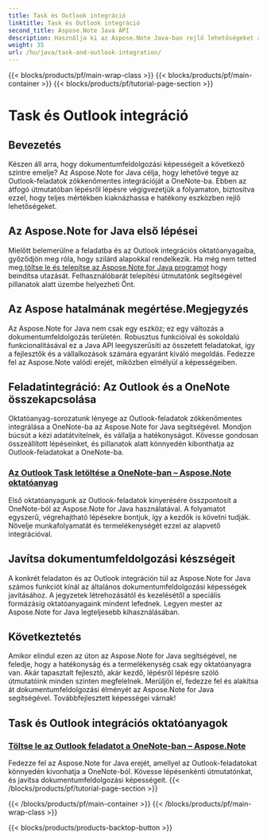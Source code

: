 ```yaml
---
title: Task és Outlook integráció
linktitle: Task és Outlook integráció
second_title: Aspose.Note Java API
description: Használja ki az Aspose.Note Java-ban rejlő lehetőségeket az Outlook-feladatok OneNote-ba integrálásáról szóló oktatóanyagainkkal. Növelje dokumentumfeldolgozási készségeit oktatóanyagainkkal.
weight: 35
url: /hu/java/task-and-outlook-integration/
---
```


{{< blocks/products/pf/main-wrap-class >}}
{{< blocks/products/pf/main-container >}}
{{< blocks/products/pf/tutorial-page-section >}}

# Task és Outlook integráció


## Bevezetés

Készen áll arra, hogy dokumentumfeldolgozási képességeit a következő szintre emelje? Az Aspose.Note for Java célja, hogy lehetővé tegye az Outlook-feladatok zökkenőmentes integrációját a OneNote-ba. Ebben az átfogó útmutatóban lépésről lépésre végigvezetjük a folyamaton, biztosítva ezzel, hogy teljes mértékben kiaknázhassa e hatékony eszközben rejlő lehetőségeket.

## Az Aspose.Note for Java első lépései

 Mielőtt belemerülne a feladatba és az Outlook integrációs oktatóanyagaiba, győződjön meg róla, hogy szilárd alapokkal rendelkezik. Ha még nem tetted meg,[töltse le és telepítse az Aspose.Note for Java programot](https://releases.aspose.com/note/java/) hogy beindítsa utazását. Felhasználóbarát telepítési útmutatónk segítségével pillanatok alatt üzembe helyezheti Önt.

## Az Aspose hatalmának megértése.Megjegyzés

Az Aspose.Note for Java nem csak egy eszköz; ez egy változás a dokumentumfeldolgozás területén. Robusztus funkcióival és sokoldalú funkcionalitásával ez a Java API leegyszerűsíti az összetett feladatokat, így a fejlesztők és a vállalkozások számára egyaránt kiváló megoldás. Fedezze fel az Aspose.Note valódi erejét, miközben elmélyül a képességeiben.

## Feladatintegráció: Az Outlook és a OneNote összekapcsolása

Oktatóanyag-sorozatunk lényege az Outlook-feladatok zökkenőmentes integrálása a OneNote-ba az Aspose.Note for Java segítségével. Mondjon búcsút a kézi adatátvitelnek, és vállalja a hatékonyságot. Kövesse gondosan összeállított lépéseinket, és pillanatok alatt könnyedén kibonthatja az Outlook-feladatokat a OneNote-ba.

### [Az Outlook Task letöltése a OneNote-ban – Aspose.Note oktatóanyag](./get-outlook-task/)

Első oktatóanyagunk az Outlook-feladatok kinyerésére összpontosít a OneNote-ból az Aspose.Note for Java használatával. A folyamatot egyszerű, végrehajtható lépésekre bontjuk, így a kezdők is követni tudják. Növelje munkafolyamatát és termelékenységét ezzel az alapvető integrációval.

## Javítsa dokumentumfeldolgozási készségeit

A konkrét feladaton és az Outlook integráción túl az Aspose.Note for Java számos funkciót kínál az általános dokumentumfeldolgozási képességek javításához. A jegyzetek létrehozásától és kezelésétől a speciális formázásig oktatóanyagaink mindent lefednek. Legyen mester az Aspose.Note for Java legteljesebb kihasználásában.

## Következtetés

Amikor elindul ezen az úton az Aspose.Note for Java segítségével, ne feledje, hogy a hatékonyság és a termelékenység csak egy oktatóanyagra van. Akár tapasztalt fejlesztő, akár kezdő, lépésről lépésre szóló útmutatóink minden szinten megfelelnek. Merüljön el, fedezze fel és alakítsa át dokumentumfeldolgozási élményét az Aspose.Note for Java segítségével. Továbbfejlesztett képességei várnak!
## Task és Outlook integrációs oktatóanyagok
### [Töltse le az Outlook feladatot a OneNote-ban – Aspose.Note](./get-outlook-task/)
Fedezze fel az Aspose.Note for Java erejét, amellyel az Outlook-feladatokat könnyedén kivonhatja a OneNote-ból. Kövesse lépésenkénti útmutatónkat, és javítsa dokumentumfeldolgozási képességeit.
{{< /blocks/products/pf/tutorial-page-section >}}

{{< /blocks/products/pf/main-container >}}
{{< /blocks/products/pf/main-wrap-class >}}

{{< blocks/products/products-backtop-button >}}
